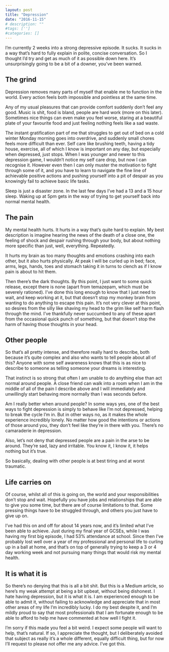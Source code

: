 ```yaml
---
layout: post
title: "Depression"
date: "2016-11-15"
# description: ""
#tags: ['']
#categories: []
---
```


I’m currently 2 weeks into a strong depressive episode. It sucks. It sucks in a way that’s hard to fully explain in polite, concise conversation. So I thought I’d try and get as much of it as possible down here. It’s unsurprisingly going to be a bit of a downer, you’ve been warned.

## The grind

Depression removes many parts of myself that enable me to function in the world. Every action feels both impossible and pointless at the same time.

Any of my usual pleasures that can provide comfort suddenly don’t feel any good. Music is shit, food is bland, people are hard work (more on this later). Sometimes nice things can even make you feel worse, staring at a beautiful plate of your favourite food and just feeling nothing feels like a sad waste.

The instant gratification part of me that struggles to get out of bed on a cold winter Monday morning goes into overdrive, and suddenly small chores feels more difficult than ever. Self care like brushing teeth, having a tidy house, exercise, all of which I know is important on any day, but especially when depressed, just stops. When I was younger and newer to this depression game, I wouldn’t notice my self care drop, but now I can recognise it. However even then I can only muster the motivation to fight through some of it, and you have to learn to navigate the fine line of achievable positive actions and pushing yourself into a pit of despair as you knowingly fail to achieve basic life tasks.

Sleep is just a disaster zone. In the last few days I’ve had a 13 and a 15 hour sleep. Waking up at 5pm gets in the way of trying to get yourself back into normal mental health.

## The pain

My mental health hurts. It hurts in a way that’s quite hard to explain. My best description is imagine hearing the news of the death of a close one, the feeling of shock and despair rushing through your body, but about nothing more specific than just, well, everything. Repeatedly.

It hurts my brain as too many thoughts and emotions crashing into each other, but it also hurts physically. At peak I will be curled up in bed; face, arms, legs, hands, toes and stomach taking it in turns to clench as if I know pain is about to hit them.

Then there’s the dark thoughts. By this point, I just want to some quick release, except there is none (apart from temazepam, which must be severely rationed). I’ve done this long enough to know that I just need to wait, and keep working at it, but that doesn’t stop my monkey brain from wanting to do anything to escape this pain. It’s not very clever at this point, so desires from the silly like shaving my head to the grim like self harm flash through the mind. I’ve thankfully never succumbed to any of these apart from the occasional quick punch of something, but that doesn’t stop the harm of having those thoughts in your head.

## Other people

So that’s all pretty intense, and therefore really hard to describe, both because it’s quite complex and also who wants to tell people about all of this? Anyone with some self awareness knows that this is as nice to describe to someone as telling someone your dreams is interesting.

That instinct is so strong that often I am unable to do anything else than act normal around people. A close friend can walk into a room when I am in the middle of all of the pain I describe above and I will immediately and unwillingly start behaving more normally than I was seconds before.

Am I really better when around people? In some ways yes, one of the best ways to fight depression is simply to behave like I’m not depressed, helping to break the cycle I’m in. But in other ways no, as it makes the whole experience incredibly lonely. No matter how good the intentions or actions of those around you, they don’t feel like they’re in there with you. There’s no camaraderie in depression.

Also, let’s not deny that depressed people are a pain in the arse to be around. They’re sad, lazy and irritable. You know it, I know it, it helps nothing but it’s true.

So basically, dealing with other people is at best tiring and at worst traumatic.

## Life carries on

Of course, whilst all of this is going on, the world and your responsibilities don’t stop and wait. Hopefully you have jobs and relationships that are able to give you some time, but there are of course limitations to that. Some pressing things have to be struggled through, and others you just have to give up on.

I’ve had this on and off for about 14 years now, and it’s limited what I’ve been able to achieve. Just during my final year of GCSEs, while I was having my first big episode, I had 53% attendance at school. Since then I’ve probably lost well over a year of my professional and personal life to curling up in a ball at home, and that’s on top of generally trying to keep a 3 or 4 day working week and not pursuing many things that would risk my mental health.

## It is what it is

So there’s no denying that this is all a bit shit. But this is a Medium article, so here’s my weak attempt at being a bit upbeat, without being dishonest. I hate having depression, but it is what it is. I am experienced enough to be able to admit it, without failing to acknowledge and appreciate that in most other areas of my life I’m incredibly lucky. I do my best despite it, and I’m mildly proud to say that most professionals that I am fortunate enough to be able to afford to help me have commented at how well I fight it.

I’m sorry if this made you feel a bit weird. I expect some people will want to help, that’s natural. If so, I appreciate the thought, but I deliberately avoided that subject as really it’s a whole different, equally difficult thing, but for now I’ll request to please not offer me any advice. I’ve got this.